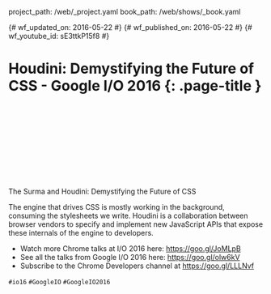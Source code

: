 project_path: /web/_project.yaml book_path: /web/shows/_book.yaml

{# wf_updated_on: 2016-05-22 #} {# wf_published_on: 2016-05-22 #} {# wf_youtube_id: sE3ttkP15f8 #}

# Houdini: Demystifying the Future of CSS - Google I/O 2016 {: .page-title }

<div class="video-wrapper">
  <iframe class="devsite-embedded-youtube-video" data-video-id="sE3ttkP15f8"
          data-autohide="1" data-showinfo="0" frameborder="0" allowfullscreen>
  </iframe>
</div>

The Surma and Houdini: Demystifying the Future of CSS

The engine that drives CSS is mostly working in the background, consuming the stylesheets we write. Houdini is a collaboration between browser vendors to specify and implement new JavaScript APIs that expose these internals of the engine to developers.

* Watch more Chrome talks at I/O 2016 here: <https://goo.gl/JoMLpB> 
* See all the talks from Google I/O 2016 here: <https://goo.gl/olw6kV>
* Subscribe to the Chrome Developers channel at <https://goo.gl/LLLNvf>

`#io16` `#GoogleIO` `#GoogleIO2016`